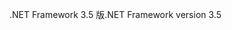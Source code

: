 <span data-ttu-id="4dfcc-101">.NET Framework 3.5 版</span><span class="sxs-lookup"><span data-stu-id="4dfcc-101">.NET Framework version 3.5</span></span>
